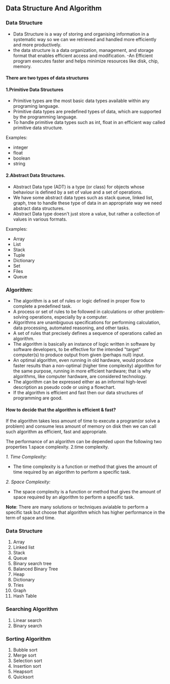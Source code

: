 ## Data Structure And Algorithm


### Data Structure
- Data Structure is a way of storing and organising information
in a systematic way so we can we retrieved and handled more efficiently and more productively.
- the data structure is a data organization, management, and storage format that enables efficient access and modification.
-An Efficient program executes faster and helps minimize resources like disk, chip, memory.

#### There are two types of data structures

#### 1.Primitive Data Structures
- Primitive types are the most basic data types available within any programing language.
- Primitive data types are predefined types of data, which are supported by the programming language.
- To handle primitive data types such as int, float in an efficient way called primitive data structure.

Examples:

- integer
- float
- boolean
- string


#### 2.Abstract Data Structures.
- Abstract Data type (ADT) is a type (or class) for objects whose behaviour is defined by a set of value and a set of operations.
- We have some abstract data types such as stack queue, linked list, graph, tree to handle these type of data in an appropriate way we need abstract data structures.
- Abstract Data type doesn't just store a value, but rather a collection of values in various formats.

Examples:

- Array
- List
- Stack
- Tuple
- Dictionary
- Set
- Files
- Queue



### Algorithm:
- The algorithm is a set of rules or logic defined in proper flow to complete a predefined task.
- A process or set of rules to be followed in calculations or other problem-solving operations, especially by a computer.
- Algorithms are unambiguous specifications for performing calculation, data processing, automated reasoning, and other tasks.
- A set of rules that precisely defines a sequence of operations called an algorithm.
- The algorithm is basically an instance of logic written in software by software developers, to be effective for the intended "target" computer(s) to produce output from given (perhaps null) input.
- An optimal algorithm, even running in old hardware, would produce faster results than a non-optimal (higher time complexity) algorithm for the same purpose, running in more efficient hardware; 
that is why algorithms, like computer hardware, are considered technology.
- The algorithm can be expressed either as an informal high-level description as pseudo code or using a flowchart. 
- If the algorithm is efficient and fast then our data structures of programming are good.

#### How to decide that the algorithm is efficient & fast?
If the algorithm takes less amount of time to execute a program(or solve a problem) and consume less amount of memory on disk then
we can call such algorithm as efficient, fast and appropriate.

The performance of an algorithm can be depended upon the following two properties
1.space complexity.
2.time complexity.


*1. Time Complexity:*
- The time complexity is a function or method that gives the amount of time required by an algorithm to perform a specific task.

*2. Space Complexity:*
- The space complexity is a function or method that gives the amount of space required by an algorithm to perform a specific task.

**Note**: There are many solutions or techniques avialable to perform a specific task but choose that algorithm which has higher performance in the term of space and time.


### Data Structure

1. Array
2. Linked list
3. Stack
4. Queue
5. Binary search tree
6. Balanced Binary Tree
7. Heap
8. Dictionary
9. Tries
10. Graph
11. Hash Table


### Searching Algorithm

1. Linear search
2. Binary search


### Sorting Algorithm

1. Bubble sort
2. Merge sort
3. Selection sort
4. Insertion sort
5. Heapsort
6. Quicksort
